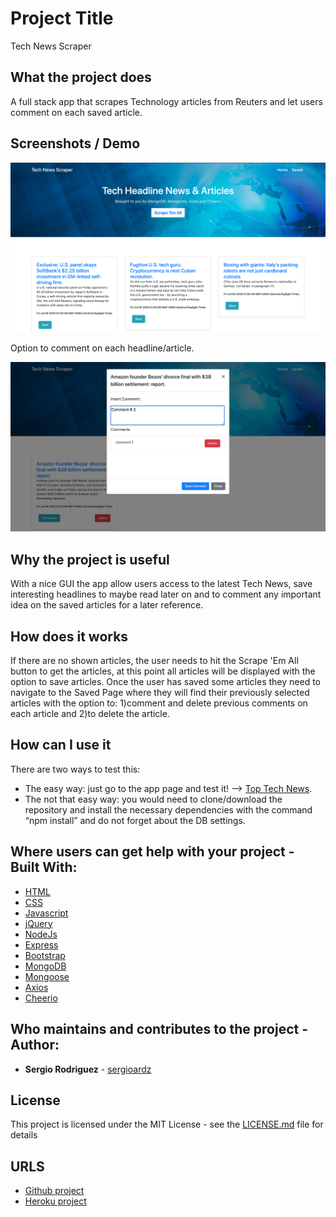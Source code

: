 # Project Title

Tech News Scraper

## What the project does

A full stack app that scrapes Technology articles from Reuters and let users comment on each saved article.

## Screenshots / Demo

![Demo](public/assets/images/DemoNews.png "Tech News Scraper")  

Option to comment on each headline/article.  

![Demo2](public/assets/images/DemoNews2.png "Tech News Scraper")

## Why the project is useful

With a nice GUI the app allow users access to the latest Tech News, save interesting headlines to maybe read later on and to comment any important idea on the saved articles for a later reference.

## How does it works

If there are no shown articles, the user needs to hit the Scrape 'Em All button to get the articles, at this point all articles will be displayed with the option to save articles. Once the user has saved some articles they need to navigate to the Saved Page where they will find their previously selected articles with the option to: 1)comment and delete previous comments on each article and 2)to delete the article.

## How can I use it

There are two ways to test this:

* The easy way: just go to the app page and test it! --> [Top Tech News](https://quiet-retreat-57584.herokuapp.com/).
* The not that easy way: you would need to clone/download the repository and install the necessary dependencies with the command “npm install” and do not forget about the DB settings.

## Where users can get help with your project - Built With:

* [HTML](https://developer.mozilla.org/en-US/docs/Web/HTML)
* [CSS](https://developer.mozilla.org/en-US/docs/Web/CSS)
* [Javascript](https://www.javascript.com/)
* [jQuery](https://jquery.com/)
* [NodeJs](https://nodejs.org/en/)
* [Express](https://www.npmjs.com/package/express)
* [Bootstrap](https://getbootstrap.com/)
* [MongoDB](http://mongodb.github.io/node-mongodb-native/)
* [Mongoose](https://mongoosejs.com/)
* [Axios](https://www.npmjs.com/package/axios)
* [Cheerio](https://www.npmjs.com/package/cheerio)

## Who maintains and contributes to the project - Author:

* **Sergio Rodriguez** - [sergioardz](https://github.com/sergioardz)

## License

This project is licensed under the MIT License - see the [LICENSE.md](LICENSE.md) file for details

## URLS

* [Github project](https://github.com/sergioardz/news-scraping)
* [Heroku project](https://quiet-retreat-57584.herokuapp.com/)
